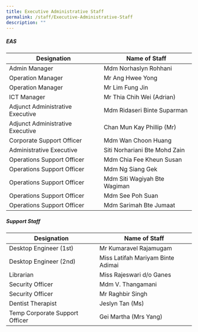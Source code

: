 ```yaml
---
title: Executive Administrative Staff
permalink: /staff/Executive-Administrative-Staff
description: ""
---
```

##### **EAS**
| Designation                        | Name of Staff                  |
|------------------------------------|--------------------------------|
| Admin Manager                      | Mdm Norhaslyn Rohhani          |
| Operation Manager                  | Mr Ang Hwee Yong               |
| Operation Manager                  | Mr Lim Fung Jin                |
| ICT Manager                        | Mr Thia Chih Wei (Adrian)      |
| Adjunct Administrative Executive   | Mdm Ridaseri Binte Suparman    |
| Adjunct Administrative Executive   | Chan Mun Kay Phillip (Mr)      |
| Corporate Support Officer          | Mdm Wan Choon Huang            |
| Administrative Executive           | Siti Norhariani Bte Mohd Zain  |
| Operations Support Officer         | Mdm Chia Fee Kheun Susan       |
| Operations Support Officer         | Mdm Ng Siang Gek               |
| Operations Support Officer         | Mdm Siti Wagiyah Bte Wagiman   |
| Operations Support Officer         | Mdm See Poh Suan               |
| Operations Support Officer         | Mdm Sarimah Bte Jumaat         |

##### **Support Staff**

| Designation                    | Name of Staff                     |
|--------------------------------|-----------------------------------|
| Desktop Engineer (1st)         | Mr Kumaravel Rajamugam            |
| Desktop Engineer (2nd)         | Miss Latifah Mariyam Binte Adimai |
| Librarian                      | Miss Rajeswari d/o Ganes          |
| Security Officer               | Mdm V. Thangamani                 |
| Security Officer               | Mr Raghbir Singh                  |
| Dentist Therapist              | Jeslyn Tan (Ms)                   |
| Temp Corporate Support Officer | Gei Martha (Mrs Yang)             |